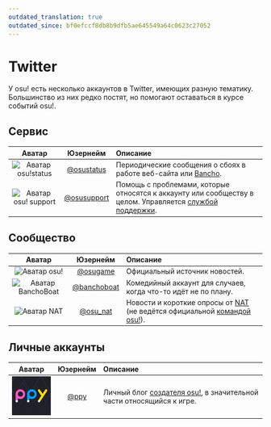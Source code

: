 ```yaml
---
outdated_translation: true
outdated_since: bf0efccf8db8b9dfb5ae645549a64c0623c27052
---
```


# Twitter

У osu! есть несколько аккаунтов в Twitter, имеющих разную тематику. Большинство из них редко постят, но помогают оставаться в курсе событий osu!.

## Сервис

| Аватар | Юзернейм | Описание |
| :-: | :-: | :-- |
| ![Аватар osu!status](img/osustatus.jpg) | [@osustatus](https://twitter.com/osustatus) | Периодические сообщения о сбоях в работе веб-сайта или [Bancho](/wiki/Bancho_(server)). |
| ![Аватар osu! support](img/osusupport.jpg) | [@osusupport](https://twitter.com/osusupport) | Помощь с проблемами, которые относятся к аккаунту или сообществу в целом. Управляется [службой поддержки](/wiki/People/The_Team/Account_support_team). |

## Сообщество

| Аватар | Юзернейм | Описание |
| :-: | :-: | :-- |
| ![Аватар osu!](img/osugame.jpg) | [@osugame](https://twitter.com/osugame) | Официальный источник новостей. |
| ![Аватар BanchoBoat](img/banchoboat.jpg) | [@banchoboat](https://twitter.com/banchoboat) | Комедийный аккаунт для случаев, когда что-то идёт не по плану. |
| ![Аватар NAT](img/osu_nat.png) | [@osu_nat](https://twitter.com/osu_nat) | Новости и короткие опросы от [NAT](/wiki/People/The_Team/Nomination_Assessment_Team) (не ведётся официальной [командой osu!](/wiki/People/The_Team)). |

## Личные аккаунты

| Аватар | Юзернейм | Описание |
| :-: | :-: | :-- |
| ![Аватар Dean Herbert](img/ppy.jpg?2) | [@ppy](https://twitter.com/ppy) | Личный блог [создателя osu!](/wiki/People/peppy), в значительной части относящийся к игре. |
